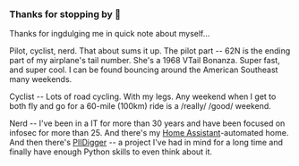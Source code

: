 ### Thanks for stopping by 👋

Thanks for ingdulging me in quick note about myself...

Pilot, cyclist, nerd.  That about sums it up.  The pilot part -- 62N is the ending part of my airplane's tail number.  She's a 1968 VTail Bonanza.  Super fast, and super cool.  I can be found bouncing around the American Southeast many weekends.

Cyclist -- Lots of road cycling.  With my legs.  Any weekend when I get to both fly and go for a 60-mile (100km) ride is a /really/ /good/ weekend.

Nerd -- I've been in a IT for more than 30 years and have been focused on infosec for more than 25.  And there's my [Home Assistant](https://www.home-assistant.io/)-automated home.  And then there's [PIIDigger](/PIIDigger/) -- a project I've had in mind for a long time and finally have enough Python skills to even think about it.  

<!--
**flyguy62n/flyguy62n** is a ✨ _special_ ✨ repository because its `README.md` (this file) appears on your GitHub profile.

Here are some ideas to get you started:

- 🔭 I’m currently working on ...
- 🌱 I’m currently learning ...
- 👯 I’m looking to collaborate on ...
- 🤔 I’m looking for help with ...
- 💬 Ask me about ...
- 📫 How to reach me: ...
- 😄 Pronouns: ...
- ⚡ Fun fact: ...
-->
